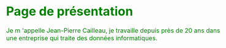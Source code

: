 <!DOCTYPE html>
<html>
<body style="color: green;
font-size: 12pt;">




<h1>Page de présentation</h1>
<p>
    Je m 'appelle Jean-Pierre Cailleau, je travaille depuis près de 20 ans dans une entreprise qui traite des données
    informatiques.
<p>


